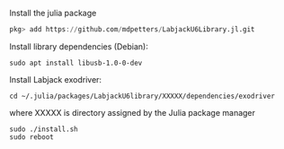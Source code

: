 Install the julia package

```julia
pkg> add https://github.com/mdpetters/LabjackU6Library.jl.git
```

Install library dependencies (Debian):
```shell
sudo apt install libusb-1.0-0-dev
```

Install Labjack exodriver:
```shell
cd ~/.julia/packages/LabjackU6library/XXXXX/dependencies/exodriver
```

where XXXXX is directory assigned by the Julia package manager

```shell
sudo ./install.sh
sudo reboot
```